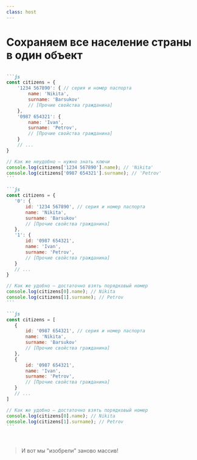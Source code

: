 ```yaml
---
class: host
---
```


# Сохраняем все население страны в один объект

````md magic-move

```js
const citizens = {
    '1234 567890': { // серия и номер паспорта
        name: 'Nikita',
        surname: 'Barsukov'
        // [Прочие свойства гражданина]
    },
    '0987 654321': {
        name: 'Ivan',
        surname: 'Petrov',
        // [Прочие свойства гражданина]
    }
    // ...
}

// Как же неудобно – нужно знать ключи
console.log(citizens['1234 567890'].name); // 'Nikita'
console.log(citizens['0987 654321'].surname); // 'Petrov'
```

```js
const citizens = {
   '0': {
       id: '1234 567890', // серия и номер паспорта
       name: 'Nikita',
       surname: 'Barsukov'
       // [Прочие свойства гражданина]
   },
   '1': {
       id: '0987 654321',
       name: 'Ivan',
       surname: 'Petrov',
       // [Прочие свойства гражданина]
   }
   // ...
}

// Как же удобно – достаточно взять порядковый номер
console.log(citizens[0].name); // Nikita
console.log(citizens[1].surname); // Petrov
```

```js
const citizens = [
   {
       id: '0987 654321', // серия и номер паспорта
       name: 'Nikita',
       surname: 'Barsukov'
       // [Прочие свойства гражданина]
   },
   {
       id: '0987 654321',
       name: 'Ivan',
       surname: 'Petrov',
       // [Прочие свойства гражданина]
   }
   // ...
]

// Как же удобно – достаточно взять порядковый номер
console.log(citizens[0].name); // Nikita
console.log(citizens[1].surname); // Petrov
```

````

<br />

<blockquote v-click="[1,2]">И вот мы "изобрели" заново массив!</blockquote>

<style>
.host code {
    font-size: 1rem;
}
</style>
